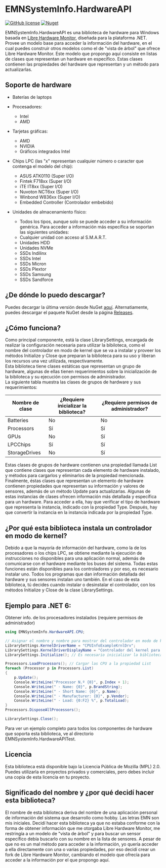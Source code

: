 # EMNSystemInfo.HardwareAPI

[![GitHub license](https://img.shields.io/github/license/EMN-CSharp/EMNSystemInfo.HardwareAPI)](https://github.com/EMN-CSharp/EMNSystemInfo.HardwareAPI/blob/master/LICENSE) [![Nuget](https://img.shields.io/nuget/v/EMNSystemInfo.HardwareAPI)](https://www.nuget.org/packages/EMNSystemInfo.HardwareAPI/)

EMNSystemInfo.HardwareAPI es una biblioteca de hardware para Windows basada en [Libre Hardware Monitor](https://github.com/LibreHardwareMonitor/LibreHardwareMonitor), diseñada para la plataforma .NET. Provee un modelo base para acceder la información del hardware, en el cual puedes construir otros modelos como el de "vista de árbol" que ofrece Libre Hardware Monitor. Este modelo que propongo aquí consiste en listas de clases que representan un hardware en específico. Estas clases contienen las propiedades del hardware que representan y un método para actualizarlas.

## Soporte de hardware
- Baterías de laptops

- Procesadores:
  - Intel
  - AMD

- Tarjetas gráficas:
  - AMD
  - NVIDIA
  - Gráficos integrados Intel

- Chips LPC (las "x" representan cualquier número o caracter que contenga el modelo del chip):
  - ASUS ATK0110 (Super I/O)
  - Fintek F718xx (Super I/O)
  - iTE IT8xx (Super I/O)
  - Nuvoton NCT6xx (Super I/O)
  - Winbond W836xx (Super I/O)
  - Embedded Controller (Controlador embebido)

- Unidades de almacenamiento físico:
  - Todos los tipos, aunque solo se puede acceder a su información genérica.
    Para acceder a información más específica se soportan las siguientes unidades:
  - Cualquier unidad con acceso al S.M.A.R.T.
  - Unidades HDD
  - Unidades NVMe
  - SSDs Indilinx
  - SSDs Intel
  - SSDs Micron
  - SSDs Plextor
  - SSDs Samsung
  - SSDs Sandforce

## ¿De dónde lo puedo descargar?
Puedes decargar la última versión desde NuGet [aquí](https://www.nuget.org/packages/EMNSystemInfo.HardwareAPI/).
Alternatiamente, puedes descargar el paquete NuGet desde la página [Releases](https://github.com/EMN-CSharp/EMNSystemInfo.HardwareAPI/releases).

## ¿Cómo funciona?
Como principal componente, está la clase LibrarySettings, encargada de realizar la configuración necesaria para utilizar la bibiloteca, como el nombre del controlador en modo de kernel que se va a instalar y proveer los métodos Initialize y Close que preparan la biblioteca para su uso y liberan los recursos una vez utilizada, respectivamente.<br/>Esta biblioteca tiene clases estáticas que representan un grupo de hardware, algunas de ellas tienen requerimientos sobre la inicialización de la bibiloteca y su ejecución con permisos de administrador.<br/>La siguiente tabla muestra las clases de grupos de hardware y sus requerimientos:

| Nombre de clase| ¿Requiere inicializar la biblioteca? | ¿Requiere permisos de administrador? |
| --- | --- | --- |
| Batteries| No | No |
| Processors| Sí | Sí |
| GPUs| No | Sí |
| LPCChips| Sí | Sí |
| StorageDrives| No | Sí |

Estas clases de grupos de hardware contienen una propiedad llamada List que contiene clases que representan cada elemento de hardware instalado, y métodos para cargarlos y eliminarlos de la propiedad mencionada.<br/>Finalmente, éstas clases que representan un elemento de hardware contienen propiedades que representan su información y valores de sensores, además de un método Update para actualizarlas. Algunas de estas instancias de clases ofrecen información más detallada y específica para un hardware. Para acceder a ella, hay que verificar el tipo de hardware que representa la instancia, indicado con la propiedad Type. Después, hay que convertir la instancia en la instancia indicada por la propiedad Type.

## ¿Por qué esta biblioteca instala un controlador en modo de kernel?
Debido a que la mayoría de información del hardware, como la de los procesadores o los chips LPC, se obtiene mediante la ejecución de instrucciones no disponibles para una aplicación normal, además de comunicarse con el hardware mediante los buses del sistema. Todas estas funciones están disponibles para los controladores y por eso, es necesario instalar uno. Todos los programas que dan información detallada del hardware y sus sensores instalan uno también. En el caso de esta biblioteca, tú decides cuando instalar o desinstalar el controlador, con los métodos Initialize y Close de la clase LibrarySettings.

## Ejemplo para .NET 6:
Obtener info. de los procesadores instalados (requiere permisos de administrador)
``` c#
using EMNSystemInfo.HardwareAPI.CPU;

// Asignar el nombre y nombre para mostrar del controlador en modo de kernel
LibrarySettings.KernelDriverName = "CPUInfoExampleKrnlDrv";
LibrarySettings.KernelDriverDisplayName = "Controlador del kernel para el ejemplo de info. de CPU";
LibrarySettings.Initialize(); // Es necesario inicializar la biblioteca para obtener info. de las CPU

Processors.LoadProcessors(); // Cargar las CPU a la propiedad List
foreach (Processor p in Processors.List)
{
    p.Update();
    Console.WriteLine("Processor N.º {0}", p.Index + 1);
    Console.WriteLine(" · Name: {0}", p.BrandString);
    Console.WriteLine(" · Short Name: {0}", p.Name);
    Console.WriteLine(" · Manufacturer: {0}", p.Vendor);
    Console.WriteLine(" · Load: {0:F2} %", p.TotalLoad);
}
Processors.DisposeAllProcessors();

LibrarySettings.Close();
```
Para ver un ejemplo completo para todos los componentes de hardware que soporta esta biblioteca, ve al directorio EMNSystemInfo.HardwareAPITest.

## Licencia
Esta biblioteca está disponible bajo la Licencia Pública de Mozilla (MPL) 2.0. Puedes utilizarla en proyectos privados y comerciales, pero debes incluir una copia de esta licencia en tu proyecto.

## Significado del nombre y ¿por qué decidí hacer esta biblioteca?
El nombre de esta biblioteca deriva del nombre de una aplicación personal de información del sistema que desarrollo como hobby. Las letras EMN son mis iniciales.
Decidí hacer esta biblioteca ya que no estaba conforme con la forma de obtener información que me otorgaba Libre Hardware Monitor, me restringía a un modelo de "vista de árbol" y para buscar un sensor específico debía buscarlo con su nombre en la lista de sensores. A pesar de que no es un mal método para acceder a la información, yo quería acceder a ella directamente con una o varias propiedades, por eso decidí crear un fork de Libre Hardware Monitor, cambiando el modelo que ofrecía para acceder a la información por el que propongo aquí.
